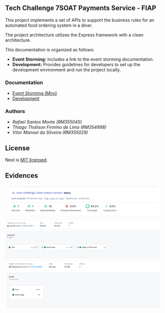 ## Tech Challenge 7SOAT Payments Service - FIAP

This project implements a set of APIs to support the business rules for an automated food ordering system in a diner.

The project architecture utilizes the Express framework with a clean architecture.

This documentation is organized as follows:

- **Event Storming:** Includes a link to the event storming documentation.
- **Development:** Provides guidelines for developers to set up the development environment and run the project locally.

### Documentation

- [Event Storming (Miro)](https://miro.com/app/board/uXjVKUxNpFs=/?share_link_id=512382361305)
- [Development](docs/development.md)

### Authors

- _Rafael Santos Monte (RM355045)_
- _Thiago Thalison Firmino de Lima (RM354998)_
- _Vitor Manoel da Silveira (RM355029)_

## License

Nest is [MIT licensed](LICENSE).

## Evidences

![Coverage](docs/evidences/order-coverage.png)
![Sucessful pipeline on push](docs/evidences/order-pipeline.png)
![Sucessful pipeline on pr](docs/evidences/order-pipeline-pr.png)
